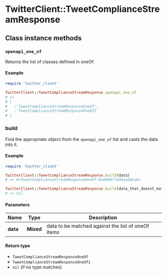 # TwitterClient::TweetComplianceStreamResponse

## Class instance methods

### `openapi_one_of`

Returns the list of classes defined in oneOf.

#### Example

```ruby
require 'twitter_client'

TwitterClient::TweetComplianceStreamResponse.openapi_one_of
# =>
# [
#   :'TweetComplianceStreamResponseOneOf',
#   :'TweetComplianceStreamResponseOneOf1'
# ]
```

### build

Find the appropriate object from the `openapi_one_of` list and casts the data into it.

#### Example

```ruby
require 'twitter_client'

TwitterClient::TweetComplianceStreamResponse.build(data)
# => #<TweetComplianceStreamResponseOneOf:0x00007fdd4aab02a0>

TwitterClient::TweetComplianceStreamResponse.build(data_that_doesnt_match)
# => nil
```

#### Parameters

| Name | Type | Description |
| ---- | ---- | ----------- |
| **data** | **Mixed** | data to be matched against the list of oneOf items |

#### Return type

- `TweetComplianceStreamResponseOneOf`
- `TweetComplianceStreamResponseOneOf1`
- `nil` (if no type matches)

